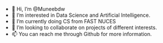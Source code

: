 - 👋 Hi, I’m @Muneebdw
- 👀 I’m interested in Data Science and Artificial Intelligence.
- 🌱 I’m currently doing CS from FAST NUCES
- 💞️ I’m looking to collaborate on projects of different interests.
- 📫 You can reach me through Github for more information.

<!---

--->
